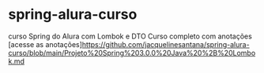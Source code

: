 # spring-alura-curso
curso Spring do Alura com Lombok e DTO
Curso completo com anotações 
[acesse as anotações]https://github.com/jacquelinesantana/spring-alura-curso/blob/main/Projeto%20Spring%203.0.0%20Java%20%2B%20Lombok.md
